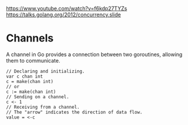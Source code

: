 https://www.youtube.com/watch?v=f6kdp27TYZs
https://talks.golang.org/2012/concurrency.slide

# Channels
A channel in Go provides a connection between two goroutines, allowing them to communicate.

    // Declaring and initializing.
    var c chan int
    c = make(chan int)
    // or
    c := make(chan int)
    // Sending on a channel.
    c <- 1
    // Receiving from a channel.
    // The "arrow" indicates the direction of data flow.
    value = <-c